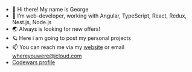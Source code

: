 - 👋 Hi there! My name is George 
- 👀 I’m web-developer, working with Angular, TypeScript, React, Redux, Nest.js, Node.js 
- 🌏 Always is looking for new offers!
- 🪐 Here i am going to post my personal projects
- 📫 You can reach me via my [website](https://reversoid.ru) or email <a href="email:whereyouwere@icloud.com">whereyouwere@icloud.com</a>
- [Codewars profile](https://www.codewars.com/users/reversoid)

<!---
reversoid/reversoid is a ✨ special ✨ repository because its `README.md` (this file) appears on your GitHub profile.
You can click the Preview link to take a look at your changes.
--->

